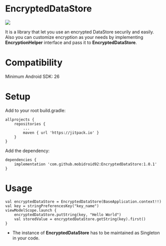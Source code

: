 # EncryptedDataStore

[![](https://jitpack.io/v/mobidroid92/EncryptedDataStore.svg)](https://jitpack.io/#mobidroid92/EncryptedDataStore)

It is a library that let you use an encrypted DataStore securily and easily.
Also you can customize encryption as your needs by implementing **EncryptionHelper** interface and pass it to **EncryptedDataStore**.

# Compatibility
Minimum Android SDK: 26

# Setup
Add to your root build.gradle:

	allprojects {
		repositories {
			...
			maven { url 'https://jitpack.io' }
		}
	}
Add the dependency:

	dependencies {
	    implementation 'com.github.mobidroid92:EncryptedDataStore:1.0.1'
	}

# Usage

	val encryptedDataStore = EncryptedDataStore(BaseApplication.context!!)
	val key = stringPreferencesKey("key_name")
	viewModelScope.launch {
	    encryptedDataStore.putString(key, "Hello World")
	    val storedValue = encryptedDataStore.getString(key).first()
	}

- The instance of **EncryptedDataStore** has to be maintained as Singleton in your code.
